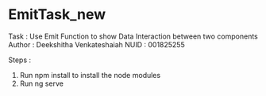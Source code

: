 # EmitTask_new
Task : Use Emit Function to show Data Interaction between two components
Author : Deekshitha Venkateshaiah 
NUID : 001825255

Steps : 
1. Run npm install to install the node modules
2. Run ng serve
